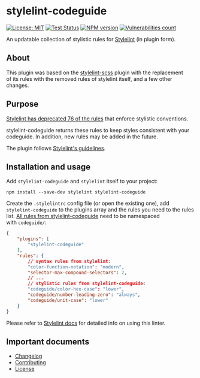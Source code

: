 # stylelint-codeguide

[![License: MIT][license-image]][license-url]
[![Test Status][test-image]][test-url]
[![NPM version][npm-image]][npm-url]
[![Vulnerabilities count][vulnerabilities-image]][vulnerabilities-url]

An updatable collection of stylistic rules for [Stylelint](https://github.com/stylelint/stylelint) (in plugin form).

## About

This plugin was based on the [stylelint-scss](https://github.com/stylelint-scss/stylelint-scss/) plugin with the replacement of its rules with the removed rules of stylelint itself, and a few other changes.

## Purpose

[Stylelint has deprecated 76 of the rules](https://stylelint.io/migration-guide/to-15/#deprecated-stylistic-rules) that enforce stylistic conventions.

stylelint-codeguide returns these rules to keep styles consistent with your codeguide. In addition, new rules may be added in the future.

The plugin follows [Stylelint's guidelines](https://stylelint.io/developer-guide/rules).

## Installation and usage

Add `stylelint-codeguide` and `stylelint` itself to your project:

```shell
npm install --save-dev stylelint stylelint-codeguide
```

Create the `.stylelintrc` config file (or open the existing one), add `stylelint-codeguide` to the plugins array and the rules you need to the rules list. [All rules from stylelint-codeguide](./docs/user-guide/rules.md) need to be namespaced with `codeguide/`:

```json
{
	"plugins": [
		"stylelint-codeguide"
	],
	"rules": {
		// syntax rules from stylelint:
		"color-function-notation": "modern",
		"selector-max-compound-selectors": 2,
		// ...
		// stylistic rules from stylelint-codeguide:
		"codeguide/color-hex-case": "lower",
		"codeguide/number-leading-zero": "always",
		"codeguide/unit-case": "lower"
	}
}
```

Please refer to [Stylelint docs](https://stylelint.io/user-guide/get-started) for detailed info on using this linter.

## Important documents

- [Changelog](./CHANGELOG.md)
- [Contributing](./CONTRIBUTING.md)
- [License](./LICENSE)

[test-url]: https://github.com/firefoxic/stylelint-codeguide/actions?workflow=Test
[test-image]: https://github.com/firefoxic/stylelint-codeguide/actions/workflows/test.yml/badge.svg?branch=main

[npm-url]: https://www.npmjs.com/package/stylelint-codeguide
[npm-image]: https://img.shields.io/npm/v/stylelint-codeguide?logo=npm&logoColor=fff

[license-url]: https://github.com/firefoxic/stylelint-codeguide/blob/main/LICENSE
[license-image]: https://img.shields.io/badge/License-MIT-limegreen.svg

[vulnerabilities-url]: https://snyk.io/test/github/firefoxic/stylelint-codeguide
[vulnerabilities-image]: https://img.shields.io/snyk/vulnerabilities/npm/stylelint-codeguide
